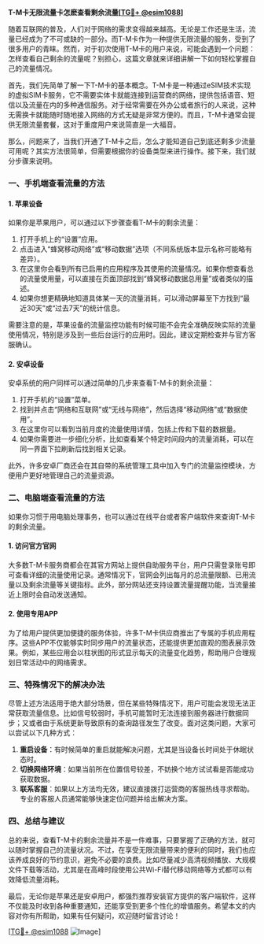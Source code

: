 **T-M卡无限流量卡怎麽查看剩余流量[[TG💪+ @esim1088](https://t.me/s/esim1088)]**

随着互联网的普及，人们对于网络的需求变得越来越高。无论是工作还是生活，流量已经成为了不可或缺的一部分。而T-M卡作为一种提供无限流量的服务，受到了很多用户的青睐。然而，对于初次使用T-M卡的用户来说，可能会遇到一个问题：怎样查看自己剩余的流量呢？别担心，这篇文章就来详细讲解一下如何轻松掌握自己的流量情况。

首先，我们先简单了解一下T-M卡的基本概念。T-M卡是一种通过eSIM技术实现的虚拟SIM卡服务，它不需要实体卡就能连接到运营商的网络，提供包括语音、短信以及流量在内的多种通信服务。对于经常需要在外办公或者旅行的人来说，这种无需换卡就能随时随地接入网络的方式无疑是非常方便的。而且，T-M卡通常会提供无限流量套餐，这对于重度用户来说简直是一大福音。

那么，问题来了，当我们开通了T-M卡之后，怎么才能知道自己到底还剩多少流量可用呢？其实方法很简单，但需要根据你的设备类型来进行操作。接下来，我们就分步骤来说明。

### **一、手机端查看流量的方法**

#### **1. 苹果设备**
如果你是苹果用户，可以通过以下步骤查看T-M卡的剩余流量：

1. 打开手机上的“设置”应用。
2. 点击进入“蜂窝移动网络”或“移动数据”选项（不同系统版本显示名称可能略有差异）。
3. 在这里你会看到所有已启用的应用程序及其使用的流量情况。如果你想查看总的流量使用量，可以直接在页面顶部找到“蜂窝移动数据总用量”或者类似的描述。
4. 如果你想更精确地知道具体某一天的流量消耗，可以滑动屏幕至下方找到“最近30天”或“过去7天”的统计信息。

需要注意的是，苹果设备的流量监控功能有时候可能不会完全准确反映实际的流量使用情况，特别是涉及到一些后台运行的应用时。因此，建议定期检查并与官方客服确认。

#### **2. 安卓设备**
安卓系统的用户同样可以通过简单的几步来查看T-M卡的剩余流量：

1. 打开手机的“设置”菜单。
2. 找到并点击“网络和互联网”或“无线与网络”，然后选择“移动网络”或“数据使用”。
3. 在这里你可以看到当前月度的流量使用详情，包括上传和下载的数据量。
4. 如果你需要进一步细化分析，比如查看某个特定时间段内的流量消耗，可以在同一界面下拉刷新后找到相关记录。

此外，许多安卓厂商还会在其自带的系统管理工具中加入专门的流量监控模块，方便用户更好地管理自己的流量资源。

### **二、电脑端查看流量的方法**

如果你习惯于用电脑处理事务，也可以通过在线平台或者客户端软件来查询T-M卡的剩余流量。

#### **1. 访问官方官网**
大多数T-M卡服务商都会在其官方网站上提供自助服务平台，用户只需登录账号即可查看详细的流量使用记录。通常情况下，官网会列出每月的总流量限额、已用流量以及剩余流量等关键指标。此外，部分网站还支持设置流量提醒功能，当流量接近上限时会自动发送通知。

#### **2. 使用专用APP**
为了给用户提供更加便捷的服务体验，许多T-M卡供应商推出了专属的手机应用程序。这些APP不仅能够实时同步用户的流量状态，还能提供更加直观的图表展示效果。例如，某些应用会以柱状图的形式显示每天的流量变化趋势，帮助用户合理规划日常活动中的网络需求。

### **三、特殊情况下的解决办法**

尽管上述方法适用于绝大部分场景，但在某些特殊情况下，用户可能会发现无法正常获取流量信息。比如信号较弱时，手机可能暂时无法连接到服务器进行数据同步；又或者由于系统更新导致原有的查询路径发生了改变。面对这类问题，大家可以尝试以下几种方式：

1. **重启设备**：有时候简单的重启就能解决问题，尤其是当设备长时间处于休眠状态时。
2. **切换网络环境**：如果当前所在位置信号较差，不妨换个地方试试看是否能成功获取数据。
3. **联系客服**：如果以上方法均无效，建议直接拨打运营商的客服热线寻求帮助。专业的客服人员通常能够快速定位问题并给出解决方案。

### **四、总结与建议**

总的来说，查看T-M卡的剩余流量并不是一件难事，只要掌握了正确的方法，就可以随时掌握自己的流量状况。不过，在享受无限流量带来的便利的同时，我们也应该养成良好的节约意识，避免不必要的浪费。比如尽量减少高清视频播放、大规模文件下载等活动，尤其是在高峰时段使用公共Wi-Fi替代移动网络等方式都可以有效降低流量消耗。

最后，无论你是苹果还是安卓用户，都强烈推荐安装官方提供的客户端软件，这样不仅能及时收到各种重要通知，还能享受到更多个性化的增值服务。希望本文的内容对你有所帮助，如果有任何疑问，欢迎随时留言讨论！

[[TG💪+ @esim1088](https://t.me/s/esim1088) ![Image](https://i.postimg.cc/4NQfJmqS/Snipaste-2025-05-13-00-14-12.png)]